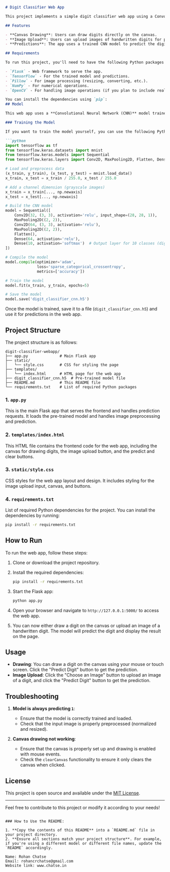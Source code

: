 
```markdown
# Digit Classifier Web App

This project implements a simple digit classifier web app using a Convolutional Neural Network (CNN) model trained on the MNIST dataset. The app allows users to either upload an image or draw a digit on the canvas, and it predicts the digit using a pre-trained model.

## Features

- **Canvas Drawing**: Users can draw digits directly on the canvas.
- **Image Upload**: Users can upload images of handwritten digits for prediction.
- **Predictions**: The app uses a trained CNN model to predict the digit and display the result.

## Requirements

To run this project, you'll need to have the following Python packages installed:

- `Flask` - Web framework to serve the app.
- `TensorFlow` - For the trained model and predictions.
- `Pillow` - For image processing (resizing, converting, etc.).
- `NumPy` - For numerical operations.
- `OpenCV` - For handling image operations (if you plan to include real-time camera functionality).

You can install the dependencies using `pip`:
## Model

This web app uses a **Convolutional Neural Network (CNN)** model trained on the **MNIST dataset**. The MNIST dataset contains 28x28 grayscale images of handwritten digits (0-9). The model predicts the digit by processing the image and returning the most likely class (digit).

### Training the Model

If you want to train the model yourself, you can use the following Python script:

```python
import tensorflow as tf
from tensorflow.keras.datasets import mnist
from tensorflow.keras.models import Sequential
from tensorflow.keras.layers import Conv2D, MaxPooling2D, Flatten, Dense

# Load and preprocess data
(x_train, y_train), (x_test, y_test) = mnist.load_data()
x_train, x_test = x_train / 255.0, x_test / 255.0

# Add a channel dimension (grayscale images)
x_train = x_train[..., np.newaxis]
x_test = x_test[..., np.newaxis]

# Build the CNN model
model = Sequential([
    Conv2D(32, (3, 3), activation='relu', input_shape=(28, 28, 1)),
    MaxPooling2D((2, 2)),
    Conv2D(64, (3, 3), activation='relu'),
    MaxPooling2D((2, 2)),
    Flatten(),
    Dense(64, activation='relu'),
    Dense(10, activation='softmax')  # Output layer for 10 classes (digits 0-9)
])

# Compile the model
model.compile(optimizer='adam',
              loss='sparse_categorical_crossentropy',
              metrics=['accuracy'])

# Train the model
model.fit(x_train, y_train, epochs=5)

# Save the model
model.save('digit_classifier_cnn.h5')
```

Once the model is trained, save it to a file (`digit_classifier_cnn.h5`) and use it for predictions in the web app.

## Project Structure

The project structure is as follows:

```
digit-classifier-webapp/
├── app.py              # Main Flask app
├── static/
│   └── style.css       # CSS for styling the page
├── templates/
│   └── index.html      # HTML page for the web app
├── digit_classifier_cnn.h5  # Pre-trained model file
├── README.md           # This README file
└── requirements.txt    # List of required Python packages
```

### 1. `app.py`

This is the main Flask app that serves the frontend and handles prediction requests. It loads the pre-trained model and handles image preprocessing and prediction.

### 2. `templates/index.html`

This HTML file contains the frontend code for the web app, including the canvas for drawing digits, the image upload button, and the predict and clear buttons.

### 3. `static/style.css`

CSS styles for the web app layout and design. It includes styling for the image upload input, canvas, and buttons.

### 4. `requirements.txt`

List of required Python dependencies for the project. You can install the dependencies by running:

```bash
pip install -r requirements.txt
```

## How to Run

To run the web app, follow these steps:

1. Clone or download the project repository.
2. Install the required dependencies:

   ```bash
   pip install -r requirements.txt
   ```

3. Start the Flask app:

   ```bash
   python app.py
   ```

4. Open your browser and navigate to `http://127.0.0.1:5000/` to access the web app.

5. You can now either draw a digit on the canvas or upload an image of a handwritten digit. The model will predict the digit and display the result on the page.

## Usage

- **Drawing**: You can draw a digit on the canvas using your mouse or touch screen. Click the "Predict Digit" button to get the prediction.
- **Image Upload**: Click the "Choose an Image" button to upload an image of a digit, and click the "Predict Digit" button to get the prediction.

## Troubleshooting

1. **Model is always predicting `1`**:
   - Ensure that the model is correctly trained and loaded.
   - Check that the input image is properly preprocessed (normalized and resized).
   
2. **Canvas drawing not working**:
   - Ensure that the canvas is properly set up and drawing is enabled with mouse events.
   - Check the `clearCanvas` functionality to ensure it only clears the canvas when clicked.

## License

This project is open source and available under the [MIT License](LICENSE).

---

Feel free to contribute to this project or modify it according to your needs!
```

### How to Use the README:

1. **Copy the contents of this README** into a `README.md` file in your project directory.
2. **Ensure all sections match your project structure**. For example, if you're using a different model or different file names, update the `README` accordingly.

Name: Rohan Chatse
Email: rohancrchatse@gmail.com
Website link: www.chatse.in
